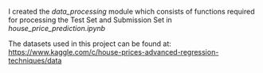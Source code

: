 I created the *data_processing* module which consists of functions required for processing the Test Set and Submission Set in *house_price_prediction.ipynb*

The datasets used in this project can be found at: https://www.kaggle.com/c/house-prices-advanced-regression-techniques/data
